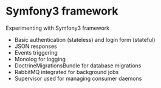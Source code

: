 Symfony3 framework
=========

Experimenting with Symfony3 framework
- Basic authentication (stateless) and login form (stateful)
- JSON responses
- Events triggering
- Monolog for logging
- DoctrineMigrationsBundle for database migrations
- RabbitMQ integrated for background jobs
- Supervisor used for managing consumer daemons
